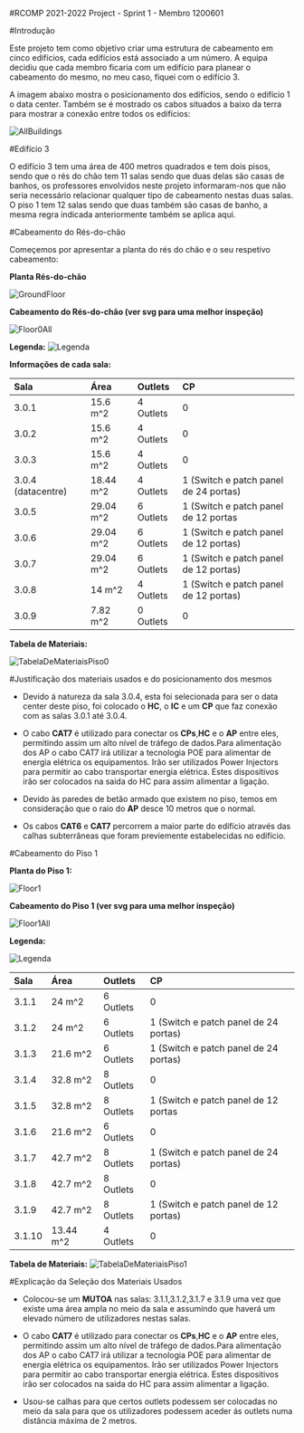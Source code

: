 #RCOMP 2021-2022 Project - Sprint 1 - Membro 1200601


#Introdução

Este projeto tem como objetivo criar uma estrutura de cabeamento em cinco
edifícios, cada edifícios está associado a um número. A equipa decidiu que cada membro ficaria
com um edifício para planear o cabeamento do mesmo, no meu caso, fiquei com o edifício 3.

A imagem abaixo mostra o posicionamento dos edifícios, sendo o edifício 1 o data center.
Também se é mostrado os cabos situados a baixo da terra para mostrar a conexão entre todos os edifícios:


![AllBuildings](AllBuildings.PNG)




#Edifício 3

O edifício 3 tem uma área de 400 metros quadrados e tem dois pisos, sendo que o rés do chão tem 11 salas sendo que
duas delas são casas de banhos, os professores envolvidos neste projeto informaram-nos
que não seria necessário relacionar qualquer tipo de cabeamento nestas duas salas. 
O piso 1 tem 12 salas sendo que duas também são casas de banho, a mesma regra indicada anteriormente
também se aplica aqui.


#Cabeamento do Rés-do-chão

Começemos por apresentar a planta do rés do chão e o seu respetivo cabeamento:

**Planta Rés-do-chão**

![GroundFloor](FloorGroundMeasure.PNG)

**Cabeamento do Rés-do-chão (ver svg para uma melhor inspeção)**

![Floor0All](GroundFloorAll.PNG)

**Legenda:**
![Legenda](legenda.png)

**Informações de cada sala:**

| Sala               | Área      | Outlets   | CP                                    |
|:-------------------|:----------|:----------|:--------------------------------------|
| 3.0.1              | 15.6 m^2  | 4 Outlets | 0                                     |
| 3.0.2              | 15.6 m^2  | 4 Outlets | 0                                     |
| 3.0.3              | 15.6 m^2  | 4 Outlets | 0                                     |
| 3.0.4 (datacentre) | 18.44 m^2 | 4 Outlets | 1 (Switch e patch panel de 24 portas) |
| 3.0.5              | 29.04 m^2 | 6 Outlets | 1 (Switch e patch panel de 12 portas  |
| 3.0.6              | 29.04 m^2 | 6 Outlets | 1 (Switch e patch panel de 12 portas) |
| 3.0.7              | 29.04 m^2 | 6 Outlets | 1 (Switch e patch panel de 12 portas) |
| 3.0.8              | 14 m^2    | 4 Outlets | 1 (Switch e patch panel de 12 portas) |
| 3.0.9              | 7.82 m^2  | 0 Outlets | 0                                     |



**Tabela de Materiais:**

![TabelaDeMateriaisPiso0](TabelaDeMateriaisPiso0.PNG)

#Justificação dos materiais usados e do posicionamento dos mesmos

* Devido á natureza da sala 3.0.4, esta foi selecionada para ser o data center
deste piso, foi colocado o **HC**, o **IC** e um **CP** que faz conexão com as salas 3.0.1 até 3.0.4.

* O cabo **CAT7** é utilizado para conectar os **CPs**,**HC** e o **AP** entre eles, permitindo
assim um alto nível de tráfego de dados.Para alimentação dos AP o cabo CAT7 irá utilizar a tecnologia POE para alimentar de energia elétrica os equipamentos. Irão ser utilizados Power Injectors para permitir ao cabo transportar energia elétrica. Estes dispositivos irão ser colocados na saida do HC para assim alimentar a ligação.

* Devido às paredes de betão armado que existem no piso, temos em consideração
que o raio do **AP** desce 10 metros que o normal.

* Os cabos **CAT6** e **CAT7** percorrem a maior parte do edifício através das
calhas subterrâneas que foram previemente estabelecidas no edifício. 





#Cabeamento do Piso 1
    
**Planta do Piso 1:**

![Floor1](FloorOneMeasure.PNG)

**Cabeamento do Piso 1 (ver svg para uma melhor inspeção)**

![Floor1All](FloorOneAll.PNG)

**Legenda:**

![Legenda](legenda.png)

| Sala   | Área      | Outlets   | CP                                    |
|:-------|:----------|:----------|:--------------------------------------|
| 3.1.1  | 24 m^2    | 6 Outlets | 0                                     |
| 3.1.2  | 24 m^2    | 6 Outlets | 1 (Switch e patch panel de 24 portas) |
| 3.1.3  | 21.6 m^2  | 6 Outlets | 1 (Switch e patch panel de 24 portas) |
| 3.1.4  | 32.8 m^2  | 8 Outlets | 0                                     |
| 3.1.5  | 32.8 m^2  | 8 Outlets | 1 (Switch e patch panel de 12 portas  |
| 3.1.6  | 21.6 m^2  | 6 Outlets | 0                                     |
| 3.1.7  | 42.7 m^2  | 8 Outlets | 1 (Switch e patch panel de 24 portas) |
| 3.1.8  | 42.7 m^2  | 8 Outlets | 0                                     |
| 3.1.9  | 42.7 m^2  | 8 Outlets | 1 (Switch e patch panel de 12 portas)                                     |
| 3.1.10 | 13.44 m^2 | 4 Outlets | 0                                     |

**Tabela de Materiais:**
![TabelaDeMateriaisPiso1](TabelaDeMateriaisPiso1.PNG)





#Explicação da Seleção dos Materiais Usados

* Colocou-se um **MUTOA** nas salas: 3.1.1,3.1.2,3.1.7 e 3.1.9 uma vez que existe uma área ampla no meio da sala 
e assumindo que haverá um elevado número de utilizadores nestas salas.

* O cabo **CAT7** é utilizado para conectar os **CPs**,**HC** e o **AP** entre eles, permitindo
assim um alto nível de tráfego de dados.Para alimentação dos AP o cabo CAT7 irá utilizar a tecnologia POE para alimentar de energia elétrica os equipamentos. Irão ser utilizados Power Injectors para permitir ao cabo transportar energia elétrica. Estes dispositivos irão ser colocados na saida do HC para assim alimentar a ligação.

* Usou-se calhas para que certos outlets podessem ser colocadas no meio da sala para
que os utilizadores podessem aceder ás outlets numa distância máxima de 2 metros.